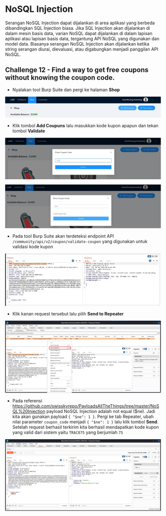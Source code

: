 # NoSQL Injection
Serangan NoSQL Injection dapat dijalankan di area aplikasi yang berbeda dibandingkan SQL Injection biasa. Jika SQL Injection akan dijalankan di dalam mesin basis data, varian NoSQL dapat dijalankan di dalam lapisan aplikasi atau lapisan basis data, tergantung API NoSQL yang digunakan dan model data. Biasanya serangan NoSQL Injection akan dijalankan ketika string serangan diurai, dievaluasi, atau digabungkan menjadi panggilan API NoSQL.

## Challenge 12 - Find a way to get free coupons without knowing the coupon code.
- Nyalakan tool Burp Suite dan pergi ke halaman **Shop**

![alt text](https://github.com/rahardian-dwi-saputra/crAPI-walkthrough/blob/main/assets/no%20sql%20injection/nosqli%201.JPG)

- Klik tombol **Add Coupuns** lalu masukkan kode kupon apapun dan tekan tombol **Validate**

![alt text](https://github.com/rahardian-dwi-saputra/crAPI-walkthrough/blob/main/assets/no%20sql%20injection/nosqli%202.JPG)

![alt text](https://github.com/rahardian-dwi-saputra/crAPI-walkthrough/blob/main/assets/no%20sql%20injection/nosqli%203.JPG)

- Pada tool Burp Suite akan terdeteksi endpoint API `/community/api/v2/coupon/validate-coupon` yang digunakan untuk validasi kode kupon

![alt text](https://github.com/rahardian-dwi-saputra/crAPI-walkthrough/blob/main/assets/no%20sql%20injection/nosqli%204.JPG)

- Klik kanan request tersebut lalu pilih **Send to Repeater**

![alt text](https://github.com/rahardian-dwi-saputra/crAPI-walkthrough/blob/main/assets/no%20sql%20injection/nosqli%205.JPG)

- Pada referensi https://github.com/swisskyrepo/PayloadsAllTheThings/tree/master/NoSQL%20Injection payload NoSQL Injection adalah not equal ($ne). Jadi kita akan gunakan payload `{ "$ne": 1 }`. Pergi ke tab Repeater, ubah nilai parameter `coupon_code` menjadi `{ "$ne": 1 }` lalu klik tombol **Send**. Setelah request berhasil terkirim kita berhasil mendapatkan kode kupon yang valid dari sistem yaitu `TRAC075` yang berjumlah `75` 

![alt text](https://github.com/rahardian-dwi-saputra/crAPI-walkthrough/blob/main/assets/no%20sql%20injection/nosqli%206.JPG)